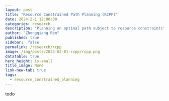 ```yaml
---
layout: post
title: "Resource Constrained Path Planning (RCPP)"
date: 2024-2-1 12:00:00
categories: research
description: "Planning an optimal path subject to resource constraints"
author: "Zhongqiang Ren"
published: true
sidebar:  false
permalink: /research/rcpp
image: /img/posts/2024-02-01-rcpp/rcpp.png
datatable: true
hero_height: is-small
title_image: None
link-new-tab: true
tags:
  - resource_constrained_planning
---
```



todo
